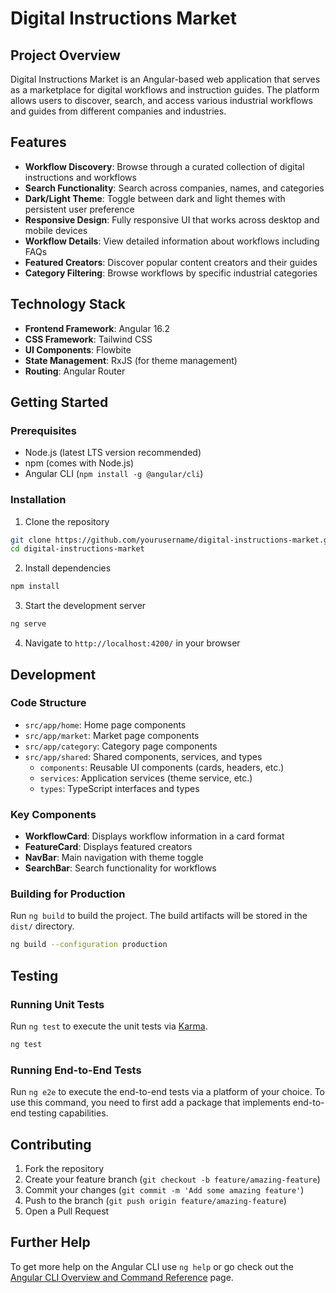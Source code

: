 # Digital Instructions Market

## Project Overview

Digital Instructions Market is an Angular-based web application that serves as a marketplace for digital workflows and instruction guides. The platform allows users to discover, search, and access various industrial workflows and guides from different companies and industries.

## Features

- **Workflow Discovery**: Browse through a curated collection of digital instructions and workflows
- **Search Functionality**: Search across companies, names, and categories
- **Dark/Light Theme**: Toggle between dark and light themes with persistent user preference
- **Responsive Design**: Fully responsive UI that works across desktop and mobile devices
- **Workflow Details**: View detailed information about workflows including FAQs
- **Featured Creators**: Discover popular content creators and their guides
- **Category Filtering**: Browse workflows by specific industrial categories

## Technology Stack

- **Frontend Framework**: Angular 16.2
- **CSS Framework**: Tailwind CSS
- **UI Components**: Flowbite
- **State Management**: RxJS (for theme management)
- **Routing**: Angular Router

## Getting Started

### Prerequisites

- Node.js (latest LTS version recommended)
- npm (comes with Node.js)
- Angular CLI (`npm install -g @angular/cli`)

### Installation

1. Clone the repository

```bash
git clone https://github.com/yourusername/digital-instructions-market.git
cd digital-instructions-market
```

2. Install dependencies

```bash
npm install
```

3. Start the development server

```bash
ng serve
```

4. Navigate to `http://localhost:4200/` in your browser

## Development

### Code Structure

- `src/app/home`: Home page components
- `src/app/market`: Market page components
- `src/app/category`: Category page components
- `src/app/shared`: Shared components, services, and types
  - `components`: Reusable UI components (cards, headers, etc.)
  - `services`: Application services (theme service, etc.)
  - `types`: TypeScript interfaces and types

### Key Components

- **WorkflowCard**: Displays workflow information in a card format
- **FeatureCard**: Displays featured creators
- **NavBar**: Main navigation with theme toggle
- **SearchBar**: Search functionality for workflows

### Building for Production

Run `ng build` to build the project. The build artifacts will be stored in the `dist/` directory.

```bash
ng build --configuration production
```

## Testing

### Running Unit Tests

Run `ng test` to execute the unit tests via [Karma](https://karma-runner.github.io).

```bash
ng test
```

### Running End-to-End Tests

Run `ng e2e` to execute the end-to-end tests via a platform of your choice. To use this command, you need to first add a package that implements end-to-end testing capabilities.

## Contributing

1. Fork the repository
2. Create your feature branch (`git checkout -b feature/amazing-feature`)
3. Commit your changes (`git commit -m 'Add some amazing feature'`)
4. Push to the branch (`git push origin feature/amazing-feature`)
5. Open a Pull Request

## Further Help

To get more help on the Angular CLI use `ng help` or go check out the [Angular CLI Overview and Command Reference](https://angular.io/cli) page.
